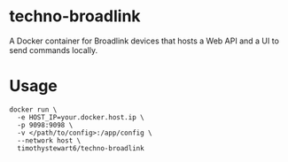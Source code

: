 # techno-broadlink

A Docker container for Broadlink devices that hosts a Web API and a UI to send commands locally.

# Usage

```
docker run \
  -e HOST_IP=your.docker.host.ip \
  -p 9098:9098 \
  -v </path/to/config>:/app/config \
  --network host \
  timothystewart6/techno-broadlink
```
